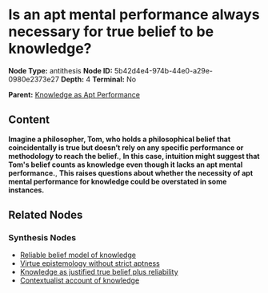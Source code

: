 # Is an apt mental performance always necessary for true belief to be knowledge?

**Node Type:** antithesis
**Node ID:** 5b42d4e4-974b-44e0-a29e-0980e2373e27
**Depth:** 4
**Terminal:** No

**Parent:** [Knowledge as Apt Performance](knowledge-as-apt-performance-synthesis-a51f7636-1847-46d9-b9e9-b9fa95a8597a.md)

## Content

**Imagine a philosopher, Tom, who holds a philosophical belief that coincidentally is true but doesn’t rely on any specific performance or methodology to reach the belief.**, **In this case, intuition might suggest that Tom's belief counts as knowledge even though it lacks an apt mental performance.**, **This raises questions about whether the necessity of apt mental performance for knowledge could be overstated in some instances.**

## Related Nodes

### Synthesis Nodes

- [Reliable belief model of knowledge](reliable-belief-model-of-knowledge-synthesis-43ecccd5-ce99-4e04-87c5-b16b742f89c6.md)
- [Virtue epistemology without strict aptness](virtue-epistemology-without-strict-aptness-synthesis-2c5c8ea7-34de-4293-bbf1-1ebf62443a9e.md)
- [Knowledge as justified true belief plus reliability](knowledge-as-justified-true-belief-plus-reliability-synthesis-1251add5-872a-4bff-b728-b08d868abf42.md)
- [Contextualist account of knowledge](contextualist-account-of-knowledge-synthesis-f3c79702-c2d9-41e9-94b8-ac39769b1465.md)
